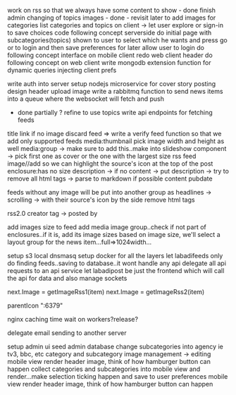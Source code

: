 <!-- setup image server -->
<!-- http://images.labadipost.com/display?url=https://cdn.pixabay.com/photo/2016/11/08/05/37/adult-1807554_960_720.jpg&w=500&h=300&op=resize&upscale=0 -->
<!-- setup bundle loader and code splitting for webpack -> couldn't still achieve that coupled with maintaining ssr -->

work on rss so that we always have some content to show - done
finish admin changing of topics images - done - revisit later to add images for categories
list categories and topics on client -> let user explore or sign-in to save choices
code following concept serverside
do initial page with subcategories(topics) shown to user to select which he wants and press go or to login and then save preferences for later
allow user to login
do following concept interface on mobile client
redo web client header
do following concept on web client
write mongodb extension function for dynamic queries injecting client prefs

write auth into server
setup nodejs microservice for cover story posting
design header
upload image
write a rabbitmq function to send news items into a queue where the websocket will fetch and push
  - done partially ? refine to use topics
write api endpoints for fetching feeds

title
link
if no image discard feed => write a verify feed function so that we add only supported feeds
    media:thumbnail pick image width and height as well
    media:group -> make sure to add this..make into slideshow component -> pick first one as cover or the one with the largest size rss feed image//add so we can highlight the source's icon at the top of the post
    enclosure:has no size
description -> if no content -> put description -> try to remove all html tags -> parse to markdown if possible
content
pubdate

feeds without any image will be put into another group as headlines -> scrolling -> with their source's icon by the side
remove html tags

rss2.0 creator tag -> posted by

add images size to feed
add media image group..check if not part of enclosures..if it is, add its image sizes
based on image size, we'll select a layout group for the news item...full=>1024width...

setup s3 local
dnsmasq
setup docker for all the layers
let labadifeeds only do finding feeds..saving to database..it wont handle any api
delegate all api requests to an api service
let labadipost be just the frontend which will call the api for data and also manage sockets


next.Image = getImageRss1(item)
next.Image = getImageRss2(item)

parentIcon
":6379"

nginx caching
time wait on workers?release?

delegate email sending to another server

setup admin ui
seed admin database
change subcategories into agency ie tv3, bbc, etc
category and subcategory image management -> editing
mobile view render header image, think of how hamburger button can happen
collect categories and subcategories into mobile view and render...make selection ticking happen and save to user preferences
mobile view render header image, think of how hamburger button can happen
